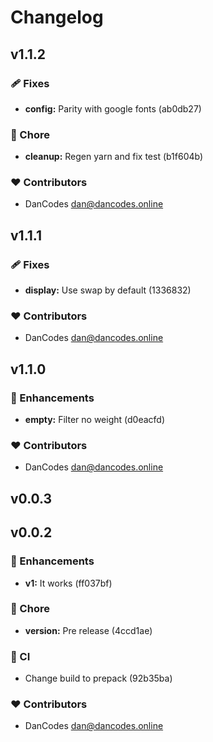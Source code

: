 # Changelog


## v1.1.2


### 🩹 Fixes

  - **config:** Parity with google fonts (ab0db27)

### 🏡 Chore

  - **cleanup:** Regen yarn and fix test (b1f604b)

### ❤️  Contributors

- DanCodes <dan@dancodes.online>

## v1.1.1


### 🩹 Fixes

  - **display:** Use swap by default (1336832)

### ❤️  Contributors

- DanCodes <dan@dancodes.online>

## v1.1.0


### 🚀 Enhancements

  - **empty:** Filter no weight (d0eacfd)

### ❤️  Contributors

- DanCodes <dan@dancodes.online>

## v0.0.3

## v0.0.2


### 🚀 Enhancements

  - **v1:** It works (ff037bf)

### 🏡 Chore

  - **version:** Pre release (4ccd1ae)

### 🤖 CI

  - Change build to prepack (92b35ba)

### ❤️  Contributors

- DanCodes <dan@dancodes.online>

